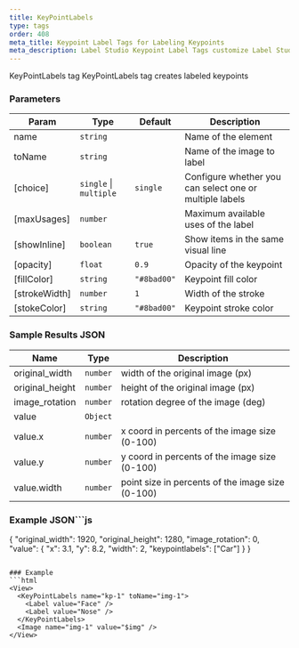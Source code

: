 ```yaml
---
title: KeyPointLabels
type: tags
order: 408
meta_title: Keypoint Label Tags for Labeling Keypoints
meta_description: Label Studio Keypoint Label Tags customize Label Studio for labeling keypoints for machine learning and data science projects.
---
```


KeyPointLabels tag
KeyPointLabels tag creates labeled keypoints

### Parameters

| Param | Type | Default | Description |
| --- | --- | --- | --- |
| name | <code>string</code> |  | Name of the element |
| toName | <code>string</code> |  | Name of the image to label |
| [choice] | <code>single</code> \| <code>multiple</code> | <code>single</code> | Configure whether you can select one or multiple labels |
| [maxUsages] | <code>number</code> |  | Maximum available uses of the label |
| [showInline] | <code>boolean</code> | <code>true</code> | Show items in the same visual line |
| [opacity] | <code>float</code> | <code>0.9</code> | Opacity of the keypoint |
| [fillColor] | <code>string</code> | <code>&quot;#8bad00&quot;</code> | Keypoint fill color |
| [strokeWidth] | <code>number</code> | <code>1</code> | Width of the stroke |
| [stokeColor] | <code>string</code> | <code>&quot;#8bad00&quot;</code> | Keypoint stroke color |

### Sample Results JSON

| Name | Type | Description |
| --- | --- | --- |
| original_width | <code>number</code> | width of the original image (px) |
| original_height | <code>number</code> | height of the original image (px) |
| image_rotation | <code>number</code> | rotation degree of the image (deg) |
| value | <code>Object</code> |  |
| value.x | <code>number</code> | x coord in percents of the image size (0-100) |
| value.y | <code>number</code> | y coord in percents of the image size (0-100) |
| value.width | <code>number</code> | point size in percents of the image size (0-100) |

### Example JSON```js
{
  "original_width": 1920,
  "original_height": 1280,
  "image_rotation": 0,
  "value": {
    "x": 3.1,
    "y": 8.2,
    "width": 2,
    "keypointlabels": ["Car"]
  }
}
```

### Example
```html
<View>
  <KeyPointLabels name="kp-1" toName="img-1">
    <Label value="Face" />
    <Label value="Nose" />
  </KeyPointLabels>
  <Image name="img-1" value="$img" />
</View>
```
